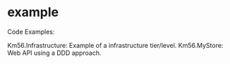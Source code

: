 # example
Code Examples:

Km56.Infrastructure: Example of a infrastructure tier/level.
Km56.MyStore: Web API using a DDD approach.

